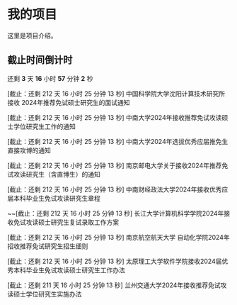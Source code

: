 # 我的项目

这里是项目介绍。

## 截止时间倒计时

<!-- START_COUNTDOWN -->
还剩 **3** 天 **16** 小时 **57** 分钟 **2** 秒
<!-- END_COUNTDOWN -->


[截止：还剩 212 天 16 小时 25 分钟 13 秒] 中国科学院大学沈阳计算技术研究所接收 2024年推荐免试硕士研究生的面试通知

[截止：还剩 212 天 16 小时 25 分钟 13 秒] 中南大学2024年接收推荐免试攻读硕士学位研究生工作的通知

[截止：还剩 212 天 16 小时 25 分钟 13 秒] 中南大学2024年选拔优秀应届推免生直接攻博的通知

[截止：还剩 212 天 16 小时 25 分钟 13 秒] 南京邮电大学关于接收2024年推荐免试攻读研究生（含直博生）的通知

[截止：还剩 212 天 16 小时 25 分钟 13 秒] 中南财经政法大学2024年接收优秀应届本科毕业生免试攻读研究生章程

~~[截止：还剩 212 天 16 小时 25 分钟 13 秒] 长江大学计算机科学学院2024年接收免试攻读硕士研究生复试录取工作方案

[截止：还剩 212 天 16 小时 25 分钟 13 秒] 南京航空航天大学 自动化学院2024年招收推荐免试研究生招生细则

[截止：还剩 212 天 16 小时 25 分钟 13 秒] 太原理工大学软件学院接收2024届优秀本科毕业生免试攻读硕士研究生工作办法

[截止：还剩 211 天 16 小时 25 分钟 13 秒] 兰州交通大学2024年接收推荐免试攻读硕士学位研究生实施办法
